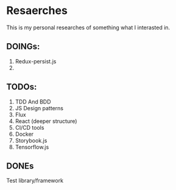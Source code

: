 # Resaerches
This is my personal researches of something what I interasted in.
## DOINGs:
1. Redux-persist.js
2. 
## TODOs:
1. TDD And BDD
2. JS Design patterns
3. Flux
4. React (deeper structure)
5. CI/CD tools
6. Docker
7. Storybook.js
8. Tensorflow.js

## DONEs
Test library/framework
